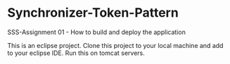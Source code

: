 # Synchronizer-Token-Pattern
SSS-Assignment 01 - How to build and deploy the application

This is an eclipse project. Clone this project to your local machine and add to your eclipse IDE. Run this on tomcat servers.
